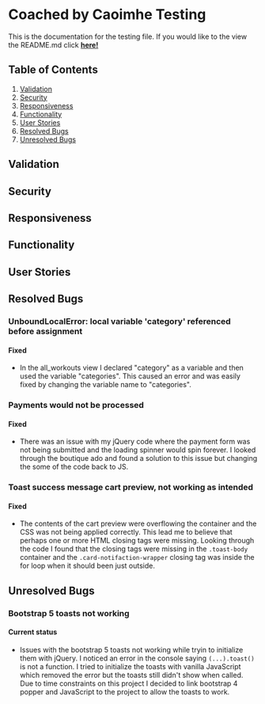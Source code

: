 # Coached by Caoimhe Testing

This is the documentation for the testing file. If you would like to the view the README.md click **[here!](README.md)**

## Table of Contents

1. [Validation](#validation)
2. [Security](#security)
3. [Responsiveness](#responsiveness)
4. [Functionality](#functionality)
5. [User Stories](#user-stories)
6. [Resolved Bugs](#resolved-bugs)
7. [Unresolved Bugs](#unresolved-bugs)

## Validation

## Security

## Responsiveness

## Functionality

## User Stories

## Resolved Bugs

### UnboundLocalError: local variable 'category' referenced before assignment

#### Fixed

- In the all_workouts view I declared "category" as a variable and then used the variable "categories". This caused an error and was easily fixed by changing the variable name to "categories".

### Payments would not be processed

#### Fixed

- There was an issue with my jQuery code where the payment form was not being submitted and the loading spinner would spin forever. I looked through the boutique ado and found a solution to this issue but changing the some of the code back to JS.

### Toast success message cart preview, not working as intended

#### Fixed

- The contents of the cart preview were overflowing the container and the CSS was not being applied correctly. This lead me to believe that perhaps one or more HTML closing tags were missing. Looking through the code I found that the closing tags were missing in the `.toast-body` container and the `.card-notifaction-wrapper` closing tag was inside the for loop when it should been just outside.

## Unresolved Bugs

### Bootstrap 5 toasts not working

#### Current status

- Issues with the bootstrap 5 toasts not working while tryin to initialize them with jQuery. I noticed an error in the console saying `(...).toast()` is not a function. I tried to initialize the toasts with vanilla JavaScript which removed the error but the toasts still didn't show when called. Due to time constraints on this project I decided to link bootstrap 4 popper and JavaScript to the project to allow the toasts to work.
